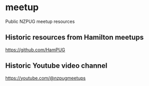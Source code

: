 # meetup
Public NZPUG meetup resources

## Historic resources from Hamilton meetups
https://github.com/HamPUG

## Historic Youtube video channel
https://youtube.com/@nzpugmeetups
